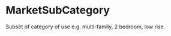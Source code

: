 MarketSubCategory
=================

Subset of category of use e.g. multi-family, 2 bedroom, low rise.

